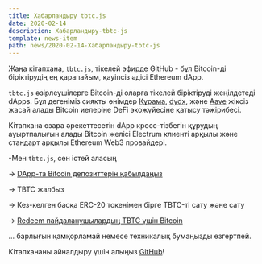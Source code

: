 ```yaml
---
title: Хабарландыру tbtc.js
date: 2020-02-14
description: Хабарландыру-tbtc-js
template: news-item
path: news/2020-02-14-Хабарландыру-tbtc-js
---
```

Жаңа кітапхана, [`tbtc.js`](https://github.com/keep-network/tbtc.js), тікелей эфирде
GitHub - бұл Bitcoin-ді біріктірудің ең қарапайым, қауіпсіз әдісі
Ethereum dApp.

`tbtc.js` әзірлеушілерге Bitcoin-ді оларға тікелей біріктіруді жеңілдетеді
dApps. Бұл дегеніміз сияқты өнімдер [Құрама](https://compound.finance),
[dydx](https://dydx.exchange/), және [Aave](https://aave.com) жіксіз жасай алады
Bitcoin иелеріне DeFi экожүйесіне қатысу тәжірибесі.

Кітапхана өзара әрекеттесетін dApp кросс-тізбегін құрудың ауыртпалығын алады
Bitcoin желісі Electrum клиенті арқылы және стандарт арқылы Ethereum
Web3 провайдері.

-Мен `tbtc.js`, сен істей аласың

-> [DApp-та Bitcoin депозиттерін қабылдаңыз](https://github.com/keep-network/tbtc.js#creating-and-funding-a-deposit)

->  TBTC жалбыз

->  Кез-келген басқа ERC-20 токенімен бірге TBTC-ті сату және сату

-> [Redeem пайдаланушылардың TBTC үшін Bitcoin](https://github.com/keep-network/tbtc.js#redeeming-a-deposit)

... барлығын қамқорламай немесе техникалық бумаңызды өзгертпей.

Кітапхананы айналдыру үшін алыңыз [GitHub](https://github.com/keep-network/tbtc.js)!

